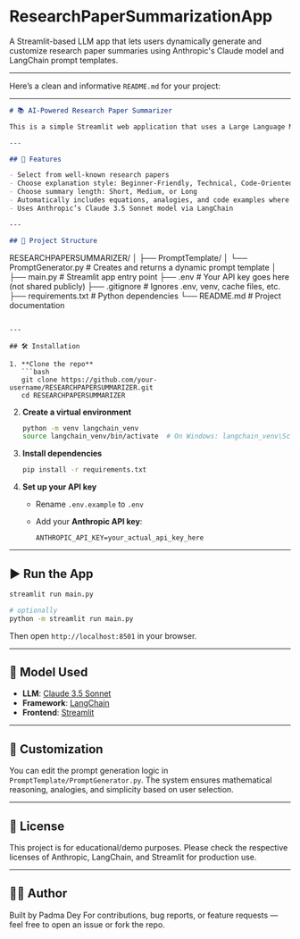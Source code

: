 # ResearchPaperSummarizationApp
A Streamlit-based LLM app that lets users dynamically generate and customize research paper summaries using Anthropic's Claude model and LangChain prompt templates.

---

Here’s a clean and informative `README.md` for your project:

---

```markdown
# 📚 AI-Powered Research Paper Summarizer

This is a simple Streamlit web application that uses a Large Language Model (LLM) to summarize research papers with a customizable prompt. The app allows users to select a paper title, explanation style, and summary length to generate a clear and accurate summary with mathematical reasoning, code snippets, or analogies.

---

## 🚀 Features

- Select from well-known research papers
- Choose explanation style: Beginner-Friendly, Technical, Code-Oriented, or Mathematical
- Choose summary length: Short, Medium, or Long
- Automatically includes equations, analogies, and code examples where applicable
- Uses Anthropic’s Claude 3.5 Sonnet model via LangChain

---

## 📁 Project Structure

```

RESEARCHPAPERSUMMARIZER/
│
├── PromptTemplate/
│   └── PromptGenerator.py         # Creates and returns a dynamic prompt template
│
├── main.py                        # Streamlit app entry point
├── .env                           # Your API key goes here (not shared publicly)
├── .gitignore                     # Ignores .env, venv, cache files, etc.
├── requirements.txt               # Python dependencies
└── README.md                      # Project documentation

````

---

## 🛠️ Installation

1. **Clone the repo**
   ```bash
   git clone https://github.com/your-username/RESEARCHPAPERSUMMARIZER.git
   cd RESEARCHPAPERSUMMARIZER
````

2. **Create a virtual environment**

   ```bash
   python -m venv langchain_venv
   source langchain_venv/bin/activate  # On Windows: langchain_venv\Scripts\activate
   ```

3. **Install dependencies**

   ```bash
   pip install -r requirements.txt
   ```

4. **Set up your API key**

   * Rename `.env.example` to `.env`
   * Add your **Anthropic API key**:

     ```env
     ANTHROPIC_API_KEY=your_actual_api_key_here
     ```

---

## ▶️ Run the App

```bash
streamlit run main.py

# optionally
python -m streamlit run main.py
```

Then open `http://localhost:8501` in your browser.

---

## 🧠 Model Used

* **LLM**: [Claude 3.5 Sonnet](https://www.anthropic.com/news/claude-3-5-sonnet)
* **Framework**: [LangChain](https://www.langchain.com/)
* **Frontend**: [Streamlit](https://streamlit.io/)

---

## 📌 Customization

You can edit the prompt generation logic in `PromptTemplate/PromptGenerator.py`. The system ensures mathematical reasoning, analogies, and simplicity based on user selection.

---

## 🧾 License

This project is for educational/demo purposes. Please check the respective licenses of Anthropic, LangChain, and Streamlit for production use.

---

## 🙋‍♀️ Author

Built by Padma Dey
For contributions, bug reports, or feature requests — feel free to open an issue or fork the repo.


